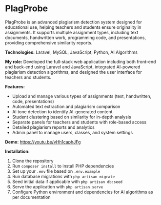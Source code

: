 # PlagProbe

PlagProbe is an advanced plagiarism detection system designed for educational use, helping teachers and students ensure originality in assignments. It supports multiple assignment types, including text documents, handwritten work, programming code, and presentations, providing comprehensive similarity reports.

**Technologies:** Laravel, MySQL, JavaScript, Python, AI Algorithms

**My role:** Developed the full-stack web application including both front-end and back-end using Laravel and JavaScript, integrated AI-powered plagiarism detection algorithms, and designed the user interface for teachers and students.

**Features:**
- Upload and manage various types of assignments (text, handwritten, code, presentations)
- Automated text extraction and plagiarism comparison
- AI tone detection to identify AI-generated content
- Student clustering based on similarity for in-depth analysis
- Separate panels for teachers and students with role-based access
- Detailed plagiarism reports and analytics
- Admin panel to manage users, classes, and system settings

**Demo:** https://youtu.be/vHh1caphJFg

**Installation:**
1. Clone the repository
2. Run `composer install` to install PHP dependencies
3. Set up your `.env` file based on `.env.example`
4. Run database migrations with `php artisan migrate`
5. Seed initial data if applicable with `php artisan db:seed`
6. Serve the application with `php artisan serve`
7. Configure Python environment and dependencies for AI algorithms as per documentation

